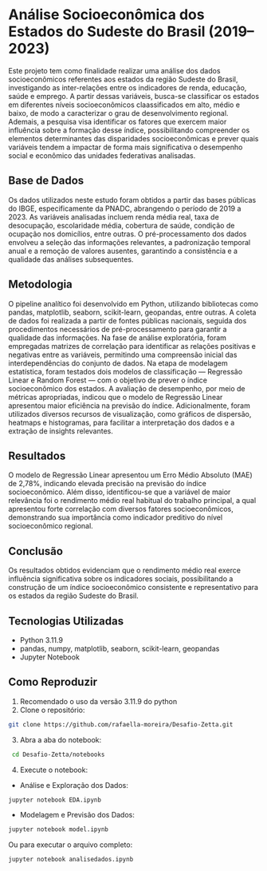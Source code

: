 # Análise Socioeconômica dos Estados do Sudeste do Brasil (2019–2023)

Este projeto tem como finalidade realizar uma análise dos dados socioeconômicos referentes aos estados da região Sudeste do Brasil, investigando as inter-relações entre os indicadores de renda, educação, saúde e emprego. A partir dessas variáveis, busca-se classificar os estados em diferentes níveis socioeconômicos claassificados em alto, médio e baixo, de modo a caracterizar o grau de desenvolvimento regional.
Ademais, a pesquisa visa identificar os fatores que exercem maior influência sobre a formação desse índice, possibilitando compreender os elementos determinantes das disparidades socioeconômicas e prever quais variáveis tendem a impactar de forma mais significativa o desempenho social e econômico das unidades federativas analisadas.

## Base de Dados
Os dados utilizados neste estudo foram obtidos a partir das bases públicas do IBGE, especificamente da PNADC, abrangendo o período de 2019 a 2023. As variáveis analisadas incluem renda média real, taxa de desocupação, escolaridade média, cobertura de saúde, condição de ocupação nos domicílios, entre outras.
O pré-processamento dos dados envolveu a seleção das informações relevantes, a padronização temporal anual e a remoção de valores ausentes, garantindo a consistência e a qualidade das análises subsequentes.

## Metodologia
O pipeline analítico foi desenvolvido em Python, utilizando bibliotecas como pandas, matplotlib, seaborn, scikit-learn, geopandas, entre outras. A coleta de dados foi realizada a partir de fontes públicas nacionais, seguida dos procedimentos necessários de pré-processamento para garantir a qualidade das informações.
Na fase de análise exploratória, foram empregadas matrizes de correlação para identificar as relações positivas e negativas entre as variáveis, permitindo uma compreensão inicial das interdependências do conjunto de dados.
Na etapa de modelagem estatística, foram testados dois modelos de classificação — Regressão Linear e Random Forest — com o objetivo de prever o índice socioeconômico dos estados. A avaliação de desempenho, por meio de métricas apropriadas, indicou que o modelo de Regressão Linear apresentou maior eficiência na previsão do índice.
Adicionalmente, foram utilizados diversos recursos de visualização, como gráficos de dispersão, heatmaps e histogramas, para facilitar a interpretação dos dados e a extração de insights relevantes.

## Resultados
O modelo de Regressão Linear apresentou um Erro Médio Absoluto (MAE) de 2,78%, indicando elevada precisão na previsão do índice socioeconômico. Além disso, identificou-se que a variável de maior relevância foi o rendimento médio real habitual do trabalho principal, a qual apresentou forte correlação com diversos fatores socioeconômicos, demonstrando sua importância como indicador preditivo do nível socioeconômico regional.

## Conclusão
Os resultados obtidos evidenciam que o rendimento médio real exerce influência significativa sobre os indicadores sociais, possibilitando a construção de um índice socioeconômico consistente e representativo para os estados da região Sudeste do Brasil.

## Tecnologias Utilizadas
- Python 3.11.9
- pandas, numpy, matplotlib, seaborn, scikit-learn, geopandas
- Jupyter Notebook  

## Como Reproduzir
1. Recomendado o uso da versão 3.11.9 do python
2. Clone o repositório: 
```bash
git clone https://github.com/rafaella-moreira/Desafio-Zetta.git
```
3. Abra a aba do notebook:
```bash
 cd Desafio-Zetta/notebooks
```
4. Execute o notebook:
 - Análise e Exploração dos Dados:
```bash
jupyter notebook EDA.ipynb
```
 - Modelagem e Previsão dos Dados:
```bash
jupyter notebook model.ipynb
```

Ou para executar o arquivo completo:

```bash
jupyter notebook analisedados.ipynb
```
